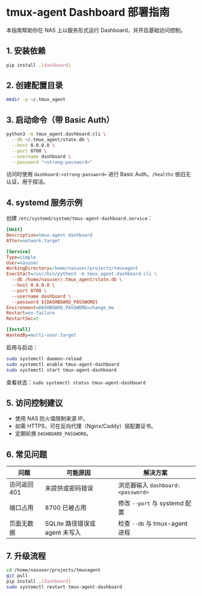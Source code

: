 # tmux-agent Dashboard 部署指南

本指南帮助你在 NAS 上以服务形式运行 Dashboard，并开启基础访问控制。

## 1. 安装依赖
```bash
pip install .[dashboard]
```

## 2. 创建配置目录
```bash
mkdir -p ~/.tmux_agent
```

## 3. 启动命令（带 Basic Auth）
```bash
python3 -m tmux_agent.dashboard.cli \
  --db ~/.tmux_agent/state.db \
  --host 0.0.0.0 \
  --port 8700 \
  --username dashboard \
  --password "<strong-password>"
```

访问时使用 `dashboard:<strong-password>` 进行 Basic Auth。`/healthz` 依旧无认证，用于探活。

## 4. systemd 服务示例
创建 `/etc/systemd/system/tmux-agent-dashboard.service`：
```ini
[Unit]
Description=tmux-agent dashboard
After=network.target

[Service]
Type=simple
User=nasuser
WorkingDirectory=/home/nasuser/projects/tmuxagent
ExecStart=/usr/bin/python3 -m tmux_agent.dashboard.cli \
  --db /home/nasuser/.tmux_agent/state.db \
  --host 0.0.0.0 \
  --port 8700 \
  --username dashboard \
  --password ${DASHBOARD_PASSWORD}
Environment=DASHBOARD_PASSWORD=change_me
Restart=on-failure
RestartSec=5

[Install]
WantedBy=multi-user.target
```

启用与启动：
```bash
sudo systemctl daemon-reload
sudo systemctl enable tmux-agent-dashboard
sudo systemctl start tmux-agent-dashboard
```

查看状态：`sudo systemctl status tmux-agent-dashboard`

## 5. 访问控制建议
- 使用 NAS 防火墙限制来源 IP。
- 如需 HTTPS，可在反向代理（Nginx/Caddy）层配置证书。
- 定期轮换 `DASHBOARD_PASSWORD`。

## 6. 常见问题
| 问题 | 可能原因 | 解决方案 |
| ---- | -------- | -------- |
| 访问返回 401 | 未提供或密码错误 | 浏览器输入 `dashboard:<password>` |
| 端口占用 | 8700 已被占用 | 修改 `--port` 与 systemd 配置 |
| 页面无数据 | SQLite 路径错误或 agent 未写入 | 检查 `--db` 与 tmux-agent 进程 |

## 7. 升级流程
```bash
cd /home/nasuser/projects/tmuxagent
git pull
pip install .[dashboard]
sudo systemctl restart tmux-agent-dashboard
```
